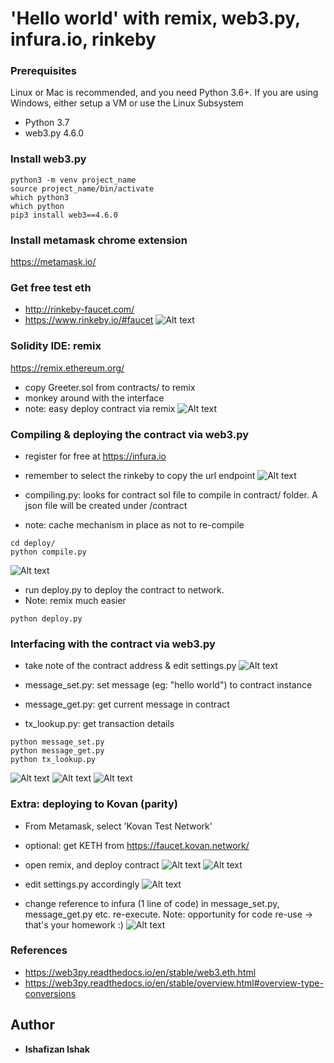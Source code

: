 # 'Hello world' with remix, web3.py, infura.io, rinkeby
### Prerequisites
Linux or Mac is recommended, and you need Python 3.6+. If you are using Windows, either setup a VM or use the Linux Subsystem

- Python 3.7 
- web3.py 4.6.0

### Install web3.py
```
python3 -m venv project_name
source project_name/bin/activate
which python3
which python
pip3 install web3==4.6.0
```
### Install metamask chrome extension
https://metamask.io/

### Get free test eth
- http://rinkeby-faucet.com/
- https://www.rinkeby.io/#faucet
![Alt text](img/Screen%20Shot%202018-08-29%20at%203.38.11%20PM.png)

### Solidity IDE: remix
https://remix.ethereum.org/
- copy Greeter.sol from contracts/ to remix
- monkey around with the interface
- note: easy deploy contract via remix
![Alt text](img/Screen%20Shot%202018-08-29%20at%205.07.10%20PM.png)

### Compiling & deploying the contract via web3.py
- register for free at https://infura.io
- remember to select the rinkeby to copy the url endpoint
![Alt text](img/Screen%20Shot%202018-08-29%20at%203.29.02%20PM.png)

- compiling.py: looks for contract sol file to compile in contract/ folder. A json file will be created under /contract
- note: cache mechanism in place as not to re-compile 
```
cd deploy/
python compile.py
```
![Alt text](img/Screen%20Shot%202018-08-29%20at%205.01.20%20PM.png)

- run deploy.py to deploy the contract to network.
- Note: remix much easier
```
python deploy.py
```

### Interfacing with the contract via web3.py
- take note of the contract address & edit settings.py
![Alt text](img/Screen%20Shot%202018-08-29%20at%205.40.25%20PM.png)

- message_set.py: set message (eg: "hello world") to contract instance
- message_get.py: get current message in contract
- tx_lookup.py: get transaction details 
```
python message_set.py
python message_get.py
python tx_lookup.py
```
![Alt text](img/Screen%20Shot%202018-08-27%20at%206.59.52%20PM.png)
![Alt text](img/Screen%20Shot%202018-08-27%20at%206.59.35%20PM.png)
![Alt text](img/Screen%20Shot%202018-08-29%20at%204.29.37%20PM.png)

### Extra: deploying to Kovan (parity)
- From Metamask, select 'Kovan Test Network'
- optional: get KETH from https://faucet.kovan.network/
- open remix, and deploy contract
![Alt text](img/Screen%20Shot%202018-08-29%20at%208.32.24%20PM.png)
![Alt text](img/Screen%20Shot%202018-08-29%20at%208.31.51%20PM.png)

- edit settings.py accordingly
![Alt text](img/Screen%20Shot%202018-08-29%20at%208.28.46%20PM.png)
- change reference to infura (1 line of code) in message_set.py, message_get.py etc. re-execute. 
Note: opportunity for code re-use -> that's your homework :)
![Alt text](img/Screen%20Shot%202018-08-29%20at%208.45.49%20PM.png)

### References
- https://web3py.readthedocs.io/en/stable/web3.eth.html
- https://web3py.readthedocs.io/en/stable/overview.html#overview-type-conversions

## Author
* **Ishafizan Ishak**


